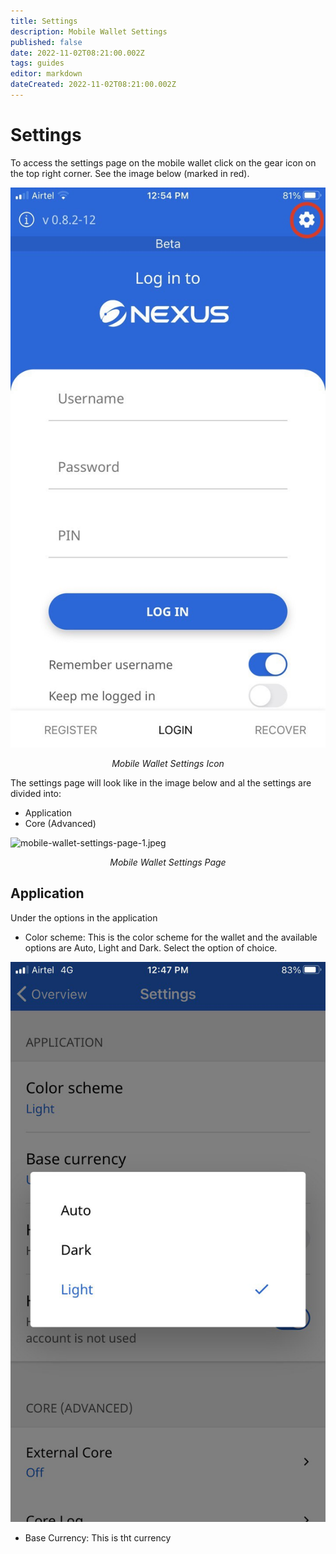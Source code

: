 ```yaml
---
title: Settings
description: Mobile Wallet Settings
published: false
date: 2022-11-02T08:21:00.002Z
tags: guides
editor: markdown
dateCreated: 2022-11-02T08:21:00.002Z
---
```


# Settings

To access the settings page on the mobile wallet click on the gear icon on the top right corner. See the image below (marked in red).

![mobile-wallet-settings-icon.jpg](/mobile-wallet-settings-icon.jpg)<p align=center>*Mobile Wallet Settings Icon*</p>

The settings page will look like in the image below and al the settings are divided into:
-  Application
-  Core (Advanced)

![mobile-wallet-settings-page-1.jpeg](/mobile-wallet-settings-page-1.jpeg)<p align=center>*Mobile Wallet Settings Page*</p>

## Application
Under the options in the application
- Color scheme: This is the color scheme for the wallet and the available options are Auto, Light and Dark. Select the option of choice.

![mobile-wallet-color-scheme.jpeg](/mobile-wallet-color-scheme.jpeg)

- Base Currency: This is tht currency 